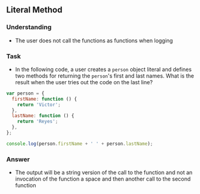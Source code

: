 ## Literal Method

### Understanding
- The user does not call the functions as functions when logging

### Task
- In the following code, a user creates a `person` object literal and defines two methods for returning the `person`'s first and last names. What is the result when the user tries out the code on the last line?

```js
var person = {
  firstName: function () {
    return 'Victor';
  },
  lastName: function () {
    return 'Reyes';
  },
};

console.log(person.firstName + ' ' + person.lastName);
```

### Answer
- The output will be a string version of the call to the function and not an invocation of the function a space and then another call to the second function
